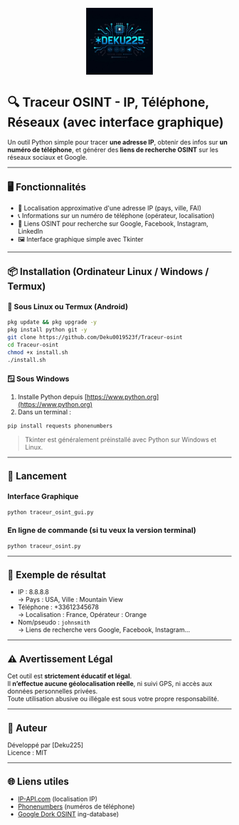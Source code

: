 
<p align="center">
  <img src="https://raw.githubusercontent.com/Deku0019523f/Traceur-osint/main/logo.png" width="150" alt="Logo OSINT">
</p>


# 🔍 Traceur OSINT - IP, Téléphone, Réseaux (avec interface graphique)

Un outil Python simple pour tracer **une adresse IP**, obtenir des infos sur **un numéro de téléphone**, et générer des **liens de recherche OSINT** sur les réseaux sociaux et Google.

---

## 🖥️ Fonctionnalités

- 📍 Localisation approximative d'une adresse IP (pays, ville, FAI)
- 📞 Informations sur un numéro de téléphone (opérateur, localisation)
- 🔎 Liens OSINT pour recherche sur Google, Facebook, Instagram, LinkedIn
- 🖼️ Interface graphique simple avec Tkinter

---

## 📦 Installation (Ordinateur Linux / Windows / Termux)

### 🐧 Sous Linux ou Termux (Android)

```bash
pkg update && pkg upgrade -y
pkg install python git -y
git clone https://github.com/Deku0019523f/Traceur-osint
cd Traceur-osint
chmod +x install.sh
./install.sh
```

### 🪟 Sous Windows

1. Installe Python depuis [https://www.python.org](https://www.python.org)
2. Dans un terminal :

```bash
pip install requests phonenumbers
```

> Tkinter est généralement préinstallé avec Python sur Windows et Linux.

---

## 🚀 Lancement

### Interface Graphique

```bash
python traceur_osint_gui.py
```

### En ligne de commande (si tu veux la version terminal)

```bash
python traceur_osint.py
```

---

## 📝 Exemple de résultat

- IP : 8.8.8.8  
  → Pays : USA, Ville : Mountain View  
- Téléphone : +33612345678  
  → Localisation : France, Opérateur : Orange  
- Nom/pseudo : `johnsmith`  
  → Liens de recherche vers Google, Facebook, Instagram...

---

## ⚠️ Avertissement Légal

Cet outil est **strictement éducatif et légal**.  
Il **n’effectue aucune géolocalisation réelle**, ni suivi GPS, ni accès aux données personnelles privées.  
Toute utilisation abusive ou illégale est sous votre propre responsabilité.

---

## 👤 Auteur

Développé par [Deku225]  
Licence : MIT

---

## 🌐 Liens utiles

- [IP-API.com](http://ip-api.com) (localisation IP)
- [Phonenumbers](https://pypi.org/project/phonenumbers/) (numéros de téléphone)
- [Google Dork OSINT](https://www.exploit-db.com/google-hacking-database)
ing-database)
